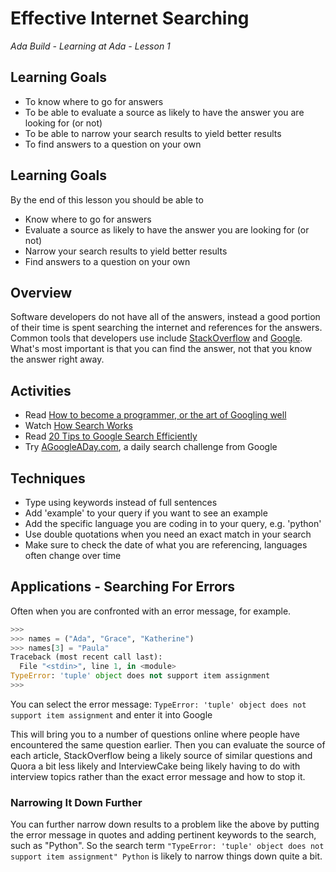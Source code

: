 # Effective Internet Searching
_Ada Build - Learning at Ada - Lesson 1_

## Learning Goals
- To know where to go for answers
- To be able to evaluate a source as likely to have the answer you are looking for (or not)
- To be able to narrow your search results to yield better results
- To find answers to a question on your own

## Learning Goals

By the end of this lesson you should be able to

- Know where to go for answers
- Evaluate a source as likely to have the answer you are looking for (or not)
- Narrow your search results to yield better results
- Find answers to a question on your own

## Overview

Software developers do not have all of the answers, instead a good portion of their time is spent searching the internet and references for the answers. Common tools that developers use include [StackOverflow](http://stackoverflow.com/) and [Google](http://google.com). What's most important is that you can find the answer, not that you know the answer right away.

## Activities

* Read [How to become a programmer, or the art of Googling well](https://okepi.wordpress.com/2014/08/21/how-to-become-a-programmer-or-the-art-of-googling-well/)
* Watch [How Search Works](https://www.youtube.com/watch?v=BNHR6IQJGZs)
* Read [20 Tips to Google Search Efficiently](http://www.lifehack.org/articles/technology/20-tips-use-google-search-efficiently.html)
* Try [AGoogleADay.com](http://www.agoogleaday.com/), a daily search challenge from Google

## Techniques

* Type using keywords instead of full sentences
* Add 'example' to your query if you want to see an example
* Add the specific language you are coding in to your query, e.g. 'python'
* Use double quotations when you need an exact match in your search
* Make sure to check the date of what you are referencing, languages often change over time

## Applications - Searching For Errors

Often when you are confronted with an error message, for example.

```python
>>> 
>>> names = ("Ada", "Grace", "Katherine")
>>> names[3] = "Paula"
Traceback (most recent call last):
  File "<stdin>", line 1, in <module>
TypeError: 'tuple' object does not support item assignment
>>> 
```

You can select the error message:  `TypeError: 'tuple' object does not support item assignment` and enter it into Google 

This will bring you to a number of questions online where people have encountered the same question earlier.  Then you can evaluate the source of each article, StackOverflow being a likely source of similar questions and Quora a bit less likely and InterviewCake being likely having to do with interview topics rather than the exact error message and how to stop it.

### Narrowing It Down Further

You can further narrow down results to a problem like the above by putting the error message in quotes and adding pertinent keywords to the search, such as "Python".  So the search term `"TypeError: 'tuple' object does not support item assignment" Python` is likely to narrow things down quite a bit.
